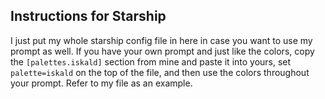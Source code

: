 ## Instructions for Starship

I just put my whole starship config file in here in case you want to use my prompt as well. If you have your own prompt and just like the colors, copy the `[palettes.iskald]` section from mine and paste it into yours, set `palette=iskald` on the top of the file, and then use the colors throughout your prompt. Refer to my file as an example.
